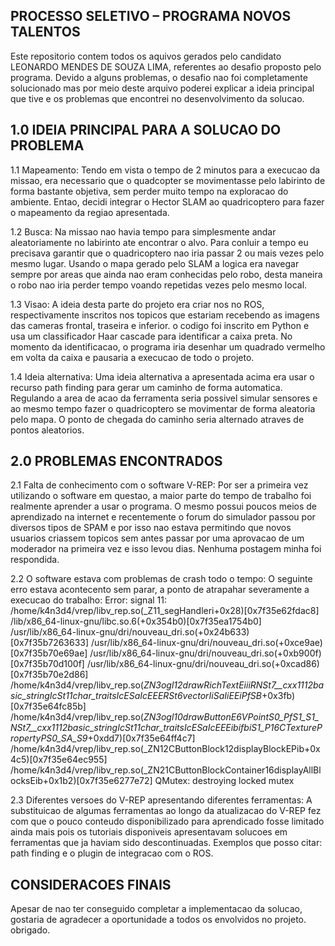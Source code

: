 
PROCESSO SELETIVO – PROGRAMA NOVOS TALENTOS
-------------------------------------------

Este repositorio contem todos os aquivos gerados pelo candidato LEONARDO MENDES DE SOUZA LIMA, referentes ao desafio proposto pelo programa. Devido a alguns problemas, o desafio nao foi completamente solucionado mas por meio deste arquivo poderei explicar a ideia principal que tive e os problemas que encontrei no desenvolvimento da solucao.


1.0 IDEIA PRINCIPAL PARA A SOLUCAO DO PROBLEMA
----------------------------------------------

1.1 Mapeamento:
Tendo em vista o tempo de 2 minutos para a execucao da missao, era necessario que o quadcopter se movimentasse pelo labirinto de forma bastante objetiva, sem perder muito tempo na exploracao do ambiente. Entao, decidi integrar o Hector SLAM ao quadricoptero para fazer o mapeamento da regiao apresentada.  

1.2 Busca:
Na missao nao havia tempo para simplesmente andar aleatoriamente no labirinto ate encontrar o alvo. Para conluir a tempo eu precisava garantir que  o quadricoptero nao iria passar 2 ou mais vezes pelo mesmo lugar. Usando o mapa gerado pelo SLAM a logica era navegar sempre por areas que ainda nao eram conhecidas pelo robo, desta maneira o robo nao iria perder tempo voando repetidas vezes pelo mesmo local.

1.3
Visao:
A ideia desta parte do projeto era criar nos no ROS, respectivamente inscritos nos topicos que estariam recebendo as imagens das cameras frontal, traseira e inferior. o codigo foi inscrito em Python e usa um classificador Haar cascade para identificar a caixa preta. No momento da identificacao, o programa iria desenhar um quadrado vermelho em volta da caixa e pausaria a execucao de todo o projeto.

1.4
Ideia alternativa:
Uma ideia alternativa a apresentada acima era usar o recurso path finding para gerar um caminho de forma automatica. Regulando a area de acao da ferramenta seria possivel simular sensores e ao mesmo tempo fazer o quadricoptero se movimentar de forma aleatoria pelo mapa. O ponto de chegada do caminho seria alternado atraves de pontos aleatorios.


2.0 PROBLEMAS ENCONTRADOS
-------------------------------------------

2.1 Falta de conhecimento com o software V-REP:
Por ser a primeira vez utilizando o software em questao, a maior parte do tempo de trabalho foi realmente aprender a usar o programa. O mesmo possui poucos meios de aprendizado na internet e recentemente o forum do simulador passou por diversos tipos de SPAM e por isso nao estava permitindo que novos usuarios criassem topicos sem antes passar por uma aprovacao de um moderador na primeira vez e isso levou dias. Nenhuma postagem minha foi respondida.

2.2  O software estava com problemas de crash todo o tempo:
O seguinte erro estava acontecento sem parar, a ponto de atrapahar severamente a execucao do trabalho:
Error: signal 11:
/home/k4n3d4/vrep/libv_rep.so(_Z11_segHandleri+0x28)[0x7f35e62fdac8]
/lib/x86_64-linux-gnu/libc.so.6(+0x354b0)[0x7f35ea1754b0]
/usr/lib/x86_64-linux-gnu/dri/nouveau_dri.so(+0x24b633)[0x7f35b7263633]
/usr/lib/x86_64-linux-gnu/dri/nouveau_dri.so(+0xce9ae)[0x7f35b70e69ae]
/usr/lib/x86_64-linux-gnu/dri/nouveau_dri.so(+0xb900f)[0x7f35b70d100f]
/usr/lib/x86_64-linux-gnu/dri/nouveau_dri.so(+0xcad86)[0x7f35b70e2d86]
/home/k4n3d4/vrep/libv_rep.so(_ZN3ogl12drawRichTextEiiiRNSt7__cxx1112basic_stringIcSt11char_traitsIcESaIcEEERSt6vectorIiSaIiEEiPfSB_+0x3fb)[0x7f35e64fc85b]
/home/k4n3d4/vrep/libv_rep.so(_ZN3ogl10drawButtonE6VPointS0_PfS1_S1_NSt7__cxx1112basic_stringIcSt11char_traitsIcESaIcEEEibifbiS1_P16CTexturePropertyPS0_SA_S9_+0xdd7)[0x7f35e64ff4c7]
/home/k4n3d4/vrep/libv_rep.so(_ZN12CButtonBlock12displayBlockEPib+0x4c5)[0x7f35e64ec955]
/home/k4n3d4/vrep/libv_rep.so(_ZN21CButtonBlockContainer16displayAllBlocksEib+0x1b2)[0x7f35e6277e72]
QMutex: destroying locked mutex

2.3 Diferentes versoes do V-REP apresentando diferentes ferramentas:
A substituicao de algumas ferramentas ao longo da atualizacao do V-REP fez com que o pouco conteudo disponibilizado para aprendicado fosse limitado ainda mais pois os tutoriais disponiveis apresentavam solucoes em ferramentas que ja haviam sido descontinuadas. Exemplos que posso citar: path finding e o plugin de integracao com o ROS.


CONSIDERACOES FINAIS
-------------------------------------------
Apesar de nao ter conseguido completar a implementacao da solucao, gostaria de agradecer a oportunidade a todos os envolvidos no projeto. obrigado.









